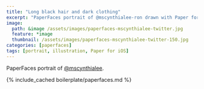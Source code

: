 ```yaml
---
title: "Long black hair and dark clothing"
excerpt: "PaperFaces portrait of @mscynthialee-ron drawn with Paper for iOS on an iPad."
image: 
  path: &image /assets/images/paperfaces-mscynthialee-twitter.jpg 
  feature: *image
  thumbnail: /assets/images/paperfaces-mscynthialee-twitter-150.jpg
categories: [paperfaces]
tags: [portrait, illustration, Paper for iOS]
---
```


PaperFaces portrait of [@mscynthialee](https://twitter.com/mscynthialee).

{% include_cached boilerplate/paperfaces.md %}
